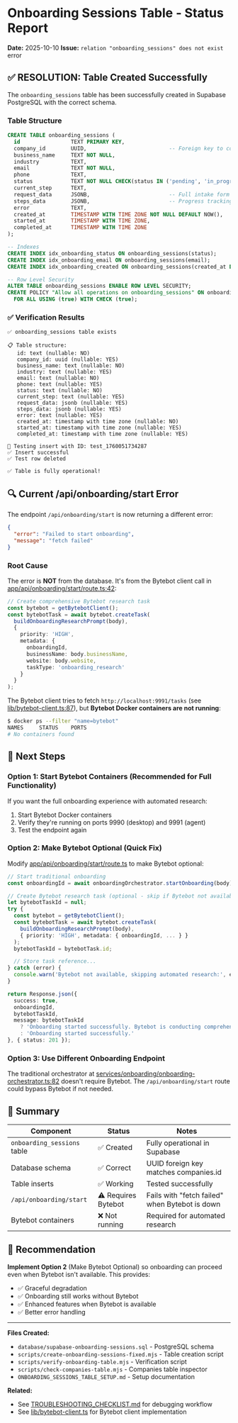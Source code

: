 # Onboarding Sessions Table - Status Report

**Date:** 2025-10-10
**Issue:** `relation "onboarding_sessions" does not exist` error

## ✅ RESOLUTION: Table Created Successfully

The `onboarding_sessions` table has been successfully created in Supabase PostgreSQL with the correct schema.

### Table Structure

```sql
CREATE TABLE onboarding_sessions (
  id                TEXT PRIMARY KEY,
  company_id        UUID,                          -- Foreign key to companies.id
  business_name     TEXT NOT NULL,
  industry          TEXT,
  email             TEXT NOT NULL,
  phone             TEXT,
  status            TEXT NOT NULL CHECK(status IN ('pending', 'in_progress', 'completed', 'failed')),
  current_step      TEXT,
  request_data      JSONB,                         -- Full intake form data
  steps_data        JSONB,                         -- Progress tracking
  error             TEXT,
  created_at        TIMESTAMP WITH TIME ZONE NOT NULL DEFAULT NOW(),
  started_at        TIMESTAMP WITH TIME ZONE,
  completed_at      TIMESTAMP WITH TIME ZONE
);

-- Indexes
CREATE INDEX idx_onboarding_status ON onboarding_sessions(status);
CREATE INDEX idx_onboarding_email ON onboarding_sessions(email);
CREATE INDEX idx_onboarding_created ON onboarding_sessions(created_at DESC);

-- Row Level Security
ALTER TABLE onboarding_sessions ENABLE ROW LEVEL SECURITY;
CREATE POLICY "Allow all operations on onboarding_sessions" ON onboarding_sessions
  FOR ALL USING (true) WITH CHECK (true);
```

### ✅ Verification Results

```
✅ onboarding_sessions table exists

📋 Table structure:
   id: text (nullable: NO)
   company_id: uuid (nullable: YES)
   business_name: text (nullable: NO)
   industry: text (nullable: YES)
   email: text (nullable: NO)
   phone: text (nullable: YES)
   status: text (nullable: NO)
   current_step: text (nullable: YES)
   request_data: jsonb (nullable: YES)
   steps_data: jsonb (nullable: YES)
   error: text (nullable: YES)
   created_at: timestamp with time zone (nullable: NO)
   started_at: timestamp with time zone (nullable: YES)
   completed_at: timestamp with time zone (nullable: YES)

🧪 Testing insert with ID: test_1760051734287
✅ Insert successful
✅ Test row deleted

✅ Table is fully operational!
```

## 🔍 Current /api/onboarding/start Error

The endpoint `/api/onboarding/start` is now returning a different error:

```json
{
  "error": "Failed to start onboarding",
  "message": "fetch failed"
}
```

### Root Cause

The error is **NOT** from the database. It's from the Bytebot client call in [app/api/onboarding/start/route.ts:42](app/api/onboarding/start/route.ts#L42):

```typescript
// Create comprehensive Bytebot research task
const bytebot = getBytebotClient();
const bytebotTask = await bytebot.createTask(
  buildOnboardingResearchPrompt(body),
  {
    priority: 'HIGH',
    metadata: {
      onboardingId,
      businessName: body.businessName,
      website: body.website,
      taskType: 'onboarding_research'
    }
  }
);
```

The Bytebot client tries to fetch `http://localhost:9991/tasks` (see [lib/bytebot-client.ts:87](lib/bytebot-client.ts#L87)), but **Bytebot Docker containers are not running**:

```bash
$ docker ps --filter "name=bytebot"
NAMES     STATUS    PORTS
# No containers found
```

## 🔧 Next Steps

### Option 1: Start Bytebot Containers (Recommended for Full Functionality)

If you want the full onboarding experience with automated research:

1. Start Bytebot Docker containers
2. Verify they're running on ports 9990 (desktop) and 9991 (agent)
3. Test the endpoint again

### Option 2: Make Bytebot Optional (Quick Fix)

Modify [app/api/onboarding/start/route.ts](app/api/onboarding/start/route.ts) to make Bytebot optional:

```typescript
// Start traditional onboarding
const onboardingId = await onboardingOrchestrator.startOnboarding(body);

// Create Bytebot research task (optional - skip if Bytebot not available)
let bytebotTaskId = null;
try {
  const bytebot = getBytebotClient();
  const bytebotTask = await bytebot.createTask(
    buildOnboardingResearchPrompt(body),
    { priority: 'HIGH', metadata: { onboardingId, ... } }
  );
  bytebotTaskId = bytebotTask.id;

  // Store task reference...
} catch (error) {
  console.warn('Bytebot not available, skipping automated research:', error.message);
}

return Response.json({
  success: true,
  onboardingId,
  bytebotTaskId,
  message: bytebotTaskId
    ? 'Onboarding started successfully. Bytebot is conducting comprehensive research.'
    : 'Onboarding started successfully.'
}, { status: 201 });
```

### Option 3: Use Different Onboarding Endpoint

The traditional orchestrator at [services/onboarding/onboarding-orchestrator.ts:82](services/onboarding/onboarding-orchestrator.ts#L82) doesn't require Bytebot. The `/api/onboarding/start` route could bypass Bytebot if not needed.

## 📝 Summary

| Component | Status | Notes |
|-----------|--------|-------|
| `onboarding_sessions` table | ✅ Created | Fully operational in Supabase |
| Database schema | ✅ Correct | UUID foreign key matches companies.id |
| Table inserts | ✅ Working | Tested successfully |
| `/api/onboarding/start` | ⚠️ Requires Bytebot | Fails with "fetch failed" when Bytebot is down |
| Bytebot containers | ❌ Not running | Required for automated research |

## 🎯 Recommendation

**Implement Option 2** (Make Bytebot Optional) so onboarding can proceed even when Bytebot isn't available. This provides:
- ✅ Graceful degradation
- ✅ Onboarding still works without Bytebot
- ✅ Enhanced features when Bytebot is available
- ✅ Better error handling

---

**Files Created:**
- `database/supabase-onboarding-sessions.sql` - PostgreSQL schema
- `scripts/create-onboarding-sessions-fixed.mjs` - Table creation script
- `scripts/verify-onboarding-table.mjs` - Verification script
- `scripts/check-companies-table.mjs` - Companies table inspector
- `ONBOARDING_SESSIONS_TABLE_SETUP.md` - Setup documentation

**Related:**
- See [TROUBLESHOOTING_CHECKLIST.md](TROUBLESHOOTING_CHECKLIST.md) for debugging workflow
- See [lib/bytebot-client.ts](lib/bytebot-client.ts) for Bytebot client implementation
